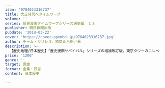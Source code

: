 ```yaml
---
isbn: '9784023316737'
title: 大正時代へタイムワープ
volume: ''
series: 歴史漫画タイムワープシリーズ通史編　１３
publisher: 朝日新聞出版
pubdate: '2018-03-22'
cover: 'https://cover.openbd.jp/9784023316737.jpg'
author: チーム・ガリレオ、柏葉比呂樹／著
description: >-
  【歴史地理/日本歴史】「歴史漫画サバイバル」シリーズの増補改訂版。東京タワーのエレベーターを出ると、そこは大正時代の東京だった。ところが乗ってきたエレベーターが壊れてしまい……。ライトとルナの兄妹が大正時代の文化や社会を体験する。
price: '1200'
genre: ''
target: 児童
format: 全集・双書
content: 日本歴史

---
```

